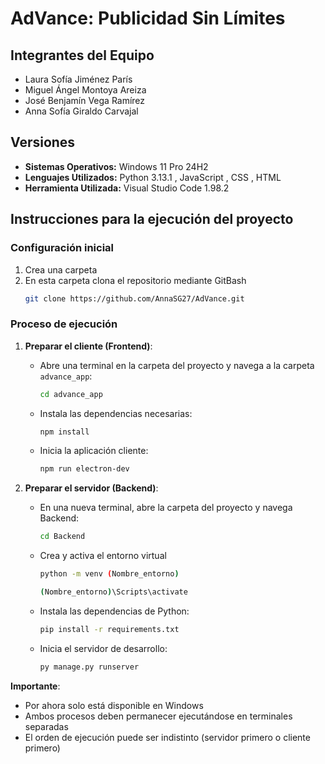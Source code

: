 # AdVance: Publicidad Sin Límites
## Integrantes del Equipo
 - Laura Sofía Jiménez París
 - Miguel Ángel Montoya Areiza
 - José Benjamín Vega Ramírez
 - Anna Sofía Giraldo Carvajal
## Versiones
 - **Sistemas Operativos:** Windows 11 Pro 24H2
 - **Lenguajes Utilizados:** Python 3.13.1 , JavaScript , CSS , HTML
 - **Herramienta Utilizada:** Visual Studio Code 1.98.2  
 
## Instrucciones para la ejecución del proyecto

### Configuración inicial
1. Crea una carpeta
2. En esta carpeta clona el repositorio mediante GitBash
   ```bash
   git clone https://github.com/AnnaSG27/AdVance.git
   ```

### Proceso de ejecución 

1. **Preparar el cliente (Frontend)**:
   - Abre una terminal en la carpeta del proyecto y navega a la carpeta `advance_app`:
     ```bash
     cd advance_app
     ```
   - Instala las dependencias necesarias:
     ```bash
     npm install
     ```
   - Inicia la aplicación cliente:
     ```bash
     npm run electron-dev
     ```

2. **Preparar el servidor (Backend)**:
   - En una nueva terminal, abre la carpeta del proyecto y navega Backend:
     ```bash
     cd Backend
     ```
   - Crea y activa el entorno virtual
     ```bash
     python -m venv (Nombre_entorno)
     ```
     ```bash
     (Nombre_entorno)\Scripts\activate
     ```
   - Instala las dependencias de Python:
     ```bash
     pip install -r requirements.txt
     ```
   - Inicia el servidor de desarrollo:
     ```bash
     py manage.py runserver
     ```

**Importante**:
- Por ahora solo está disponible en Windows
- Ambos procesos deben permanecer ejecutándose en terminales separadas
- El orden de ejecución puede ser indistinto (servidor primero o cliente primero)
